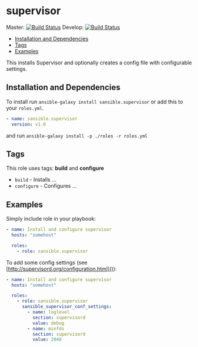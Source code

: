 # supervisor

Master: [![Build Status](https://travis-ci.org/sansible/supervisor.svg?branch=master)](https://travis-ci.org/sansible/supervisor)
Develop: [![Build Status](https://travis-ci.org/sansible/supervisor.svg?branch=develop)](https://travis-ci.org/sansible/supervisor)

* [Installation and Dependencies](#installation-and-dependencies)
* [Tags](#tags)
* [Examples](#examples)

This installs Supervisor and optionally creates a config file with configurable
settings.




## Installation and Dependencies

To install run `ansible-galaxy install sansible.supervisor` or add this to your
`roles.yml`.

```YAML
- name: sansible.supervisor
  version: v1.0
```

and run `ansible-galaxy install -p ./roles -r roles.yml`




## Tags

This role uses tags: **build** and **configure**

* `build` - Installs ...
* `configure` - Configures ...




## Examples

Simply include role in your playbook:

```YAML
- name: Install and configure supervisor
  hosts: "somehost"

  roles:
    - role: sansible.supervisor
```

To add some config settings (see [http://supervisord.org/configuration.html]()):

```YAML
- name: Install and configure supervisor
  hosts: "somehost"

  roles:
    - role: sansible.supervisor
      sansible_supervisor_conf_settings:
        - name: loglevel
          section: supervisord
          value: debug
        - name: minfds
          section: supervisord
          value: 2048
```
